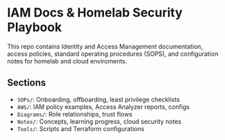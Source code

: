 # IAM Docs & Homelab Security Playbook

This repo contains Identity and Access Management documentation, access policies, standard operating procedures (SOPS), and configuration notes for homelab and cloud enviroments.

## Sections
- `SOPs/`: Onboarding, offboarding, least privilege checklists
- `AWS/`: IAM policy examples, Access Analyzer reports, configs
- `Diagrams/`: Role relationships, trust flows
- `Notes/`: Concepts, learning progress, cloud security notes
- `Tools/`: Scripts and Terraform configurations

